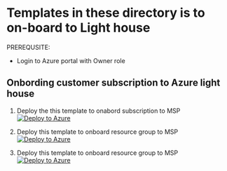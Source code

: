 # Templates in these directory is to on-board to Light house
PREREQUSITE:
- Login to Azure portal with Owner role

## Onbording customer subscription to Azure light house

1. Deploy the this template to onabord subscription to MSP
[![Deploy to Azure](https://aka.ms/deploytoazurebutton)](https://portal.azure.com/#create/Microsoft.Template/uri/https%3A%2F%2Fraw.githubusercontent.com%2Fkulbirsj%2FAzure-Light-House%2Fmain%2FLight%20House%20Templates%2FOnboard%2FSusbcriptiondelegatedResourceManagement.json)


2. Deploy this template to onboard resource group to MSP
[![Deploy to Azure](https://aka.ms/deploytoazurebutton)](https://portal.azure.com/#create/Microsoft.Template/uri/https%3A%2F%2Fraw.githubusercontent.com%2Fkulbirsj%2FAzure-Light-House%2Fmain%2FLight%2520House%2520Templates%2FOnboard%2FRG.json)


3. Deploy this template to onboard resource group to MSP
[![Deploy to Azure](https://aka.ms/deploytoazurebutton)](https://portal.azure.com/#create/Microsoft.Template/uri/https%3A%2F%2Fraw.githubusercontent.com%2Fkulbirsj%2FAzure-Light-House%2Fmain%2FLight%2520House%2520Templates%2FOnboard%2FMultiRG.json)
